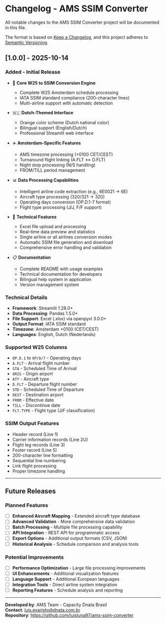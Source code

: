 # Changelog - AMS SSIM Converter

All notable changes to the AMS SSIM Converter project will be documented in this file.

The format is based on [Keep a Changelog](https://keepachangelog.com/en/1.0.0/),
and this project adheres to [Semantic Versioning](https://semver.org/spec/v2.0.0.html).

## [1.0.0] - 2025-10-14

### Added - Initial Release
- 🚀 **Core W25 to SSIM Conversion Engine**
  - Complete W25 Amsterdam schedule processing
  - IATA SSIM standard compliance (200-character lines)
  - Multi-airline support with automatic detection
  
- 🇳🇱 **Dutch-Themed Interface**
  - Orange color scheme (Dutch national color)
  - Bilingual support (English/Dutch)
  - Professional Streamlit web interface
  
- ✈️ **Amsterdam-Specific Features**
  - AMS timezone processing (+0100 CET/CEST)
  - Turnaround flight linking (A.FLT ↔ D.FLT)
  - Night stop processing (N/S handling)
  - FROM/TILL period management
  
- 📊 **Data Processing Capabilities**
  - Intelligent airline code extraction (e.g., 6E0021 → 6E)
  - Aircraft type processing (320/321 → 320)
  - Operating days conversion (OP.D.1-7 format)
  - Flight type processing (J/J, F/F support)
  
- 🔧 **Technical Features**
  - Excel file upload and processing
  - Real-time data preview and statistics
  - Single airline or all airlines conversion modes
  - Automatic SSIM file generation and download
  - Comprehensive error handling and validation
  
- 📋 **Documentation**
  - Complete README with usage examples
  - Technical documentation for developers
  - Bilingual help system in application
  - Version management system

### Technical Details
- **Framework**: Streamlit 1.28.0+
- **Data Processing**: Pandas 1.5.0+
- **File Support**: Excel (.xlsx) via openpyxl 3.0.0+
- **Output Format**: IATA SSIM standard
- **Timezone**: Amsterdam +0100 (CET/CEST)
- **Languages**: English, Dutch (Nederlands)

### Supported W25 Columns
- `OP.D.1` to `OP/D/7` - Operating days
- `A.FLT` - Arrival flight number
- `STA` - Scheduled Time of Arrival
- `ORIG` - Origin airport
- `ATY` - Aircraft type
- `D.FLT` - Departure flight number  
- `STD` - Scheduled Time of Departure
- `DEST` - Destination airport
- `FROM` - Effective date
- `TILL` - Discontinue date
- `FLT.TYPE` - Flight type (J/F classification)

### SSIM Output Features
- Header record (Line 1)
- Carrier information records (Line 2U)
- Flight leg records (Line 3)
- Footer record (Line 5)
- 200-character line formatting
- Sequential line numbering
- Link flight processing
- Proper timezone handling

---

## Future Releases

### Planned Features
- [ ] **Enhanced Aircraft Mapping** - Extended aircraft type database
- [ ] **Advanced Validation** - More comprehensive data validation
- [ ] **Batch Processing** - Multiple file processing capability
- [ ] **API Integration** - REST API for programmatic access
- [ ] **Export Options** - Additional output formats (CSV, JSON)
- [ ] **Historical Analysis** - Schedule comparison and analysis tools

### Potential Improvements
- [ ] **Performance Optimization** - Large file processing improvements
- [ ] **UI Enhancements** - Additional visualization features
- [ ] **Language Support** - Additional European languages
- [ ] **Integration Tools** - Direct airline system integration
- [ ] **Reporting Features** - Schedule analysis and reporting

---

**Developed by**: AMS Team - Capacity Dnata Brasil  
**Contact**: luis.evaristo@dnata.com.br  
**Repository**: https://github.com/luisluna97/ams-ssim-converter
